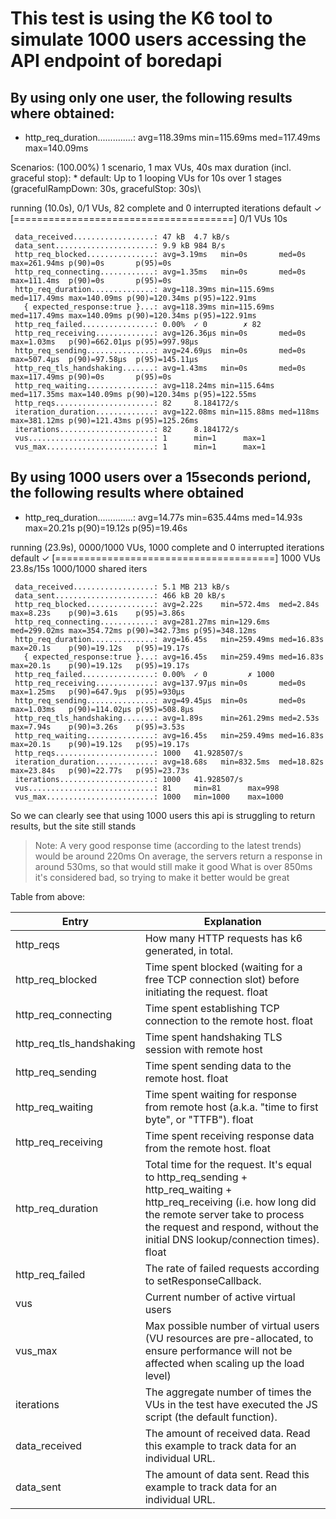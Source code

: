 
# This test is using the K6 tool to simulate 1000 users accessing the API endpoint of boredapi

## By using only one user, the following results where obtained:
- http_req_duration..............: avg=118.39ms min=115.69ms med=117.49ms max=140.09ms

Scenarios: (100.00%) 1 scenario, 1 max VUs, 40s max duration (incl. graceful stop):
           * default: Up to 1 looping VUs for 10s over 1 stages (gracefulRampDown: 30s, gracefulStop: 30s)\
        
running (10.0s), 0/1 VUs, 82 complete and 0 interrupted iterations
default ✓ [======================================] 0/1 VUs  10s

     data_received..................: 47 kB  4.7 kB/s
     data_sent......................: 9.9 kB 984 B/s
     http_req_blocked...............: avg=3.19ms   min=0s       med=0s       max=261.94ms p(90)=0s       p(95)=0s
     http_req_connecting............: avg=1.35ms   min=0s       med=0s       max=111.4ms  p(90)=0s       p(95)=0s
     http_req_duration..............: avg=118.39ms min=115.69ms med=117.49ms max=140.09ms p(90)=120.34ms p(95)=122.91ms
       { expected_response:true }...: avg=118.39ms min=115.69ms med=117.49ms max=140.09ms p(90)=120.34ms p(95)=122.91ms
     http_req_failed................: 0.00%  ✓ 0        ✗ 82
     http_req_receiving.............: avg=126.36µs min=0s       med=0s       max=1.03ms   p(90)=662.01µs p(95)=997.98µs
     http_req_sending...............: avg=24.69µs  min=0s       med=0s       max=507.4µs  p(90)=97.58µs  p(95)=145.11µs
     http_req_tls_handshaking.......: avg=1.43ms   min=0s       med=0s       max=117.49ms p(90)=0s       p(95)=0s
     http_req_waiting...............: avg=118.24ms min=115.64ms med=117.35ms max=140.09ms p(90)=120.34ms p(95)=122.55ms
     http_reqs......................: 82     8.184172/s
     iteration_duration.............: avg=122.08ms min=115.88ms med=118ms    max=381.12ms p(90)=121.43ms p(95)=125.26ms
     iterations.....................: 82     8.184172/s
     vus............................: 1      min=1      max=1
     vus_max........................: 1      min=1      max=1




## By using 1000 users over a 15seconds periond, the following results where obtained
- http_req_duration..............: avg=14.77s   min=635.44ms med=14.93s   max=20.21s p(90)=19.12s   p(95)=19.46s




running (23.9s), 0000/1000 VUs, 1000 complete and 0 interrupted iterations
default ✓ [======================================] 1000 VUs  23.8s/15s  1000/1000 shared iters

     data_received..................: 5.1 MB 213 kB/s
     data_sent......................: 466 kB 20 kB/s
     http_req_blocked...............: avg=2.22s    min=572.4ms  med=2.84s    max=8.23s    p(90)=3.61s    p(95)=3.86s
     http_req_connecting............: avg=281.27ms min=129.6ms  med=299.02ms max=354.72ms p(90)=342.73ms p(95)=348.12ms
     http_req_duration..............: avg=16.45s   min=259.49ms med=16.83s   max=20.1s    p(90)=19.12s   p(95)=19.17s
       { expected_response:true }...: avg=16.45s   min=259.49ms med=16.83s   max=20.1s    p(90)=19.12s   p(95)=19.17s
     http_req_failed................: 0.00%  ✓ 0         ✗ 1000
     http_req_receiving.............: avg=137.97µs min=0s       med=0s       max=1.25ms   p(90)=647.9µs  p(95)=930µs
     http_req_sending...............: avg=49.45µs  min=0s       med=0s       max=1.03ms   p(90)=114.02µs p(95)=508.8µs
     http_req_tls_handshaking.......: avg=1.89s    min=261.29ms med=2.53s    max=7.94s    p(90)=3.26s    p(95)=3.53s
     http_req_waiting...............: avg=16.45s   min=259.49ms med=16.83s   max=20.1s    p(90)=19.12s   p(95)=19.17s
     http_reqs......................: 1000   41.928507/s
     iteration_duration.............: avg=18.68s   min=832.5ms  med=18.82s   max=23.84s   p(90)=22.77s   p(95)=23.73s
     iterations.....................: 1000   41.928507/s
     vus............................: 81     min=81      max=998
     vus_max........................: 1000   min=1000    max=1000



So we can clearly see that using 1000 users this api is struggling to return results, but the site still stands
> Note:
A very good response time (according to the latest trends) would be around 220ms
On average, the servers return a response in around 530ms, so that would still make it good
What is over 850ms it's considered bad, so trying to make it better would be great

Table from above: 

Entry | Explanation |
-- | --|
http_reqs | How many HTTP requests has k6 generated, in total. |
http_req_blocked | Time spent blocked (waiting for a free TCP connection slot) before initiating the request. float |
http_req_connecting	| Time spent establishing TCP connection to the remote host. float
http_req_tls_handshaking |	Time spent handshaking TLS session with remote host
http_req_sending | Time spent sending data to the remote host. float
http_req_waiting | Time spent waiting for response from remote host (a.k.a. \"time to first byte\", or \"TTFB\"). float
http_req_receiving | Time spent receiving response data from the remote host. float
http_req_duration | Total time for the request. It's equal to http_req_sending + http_req_waiting + http_req_receiving (i.e. how long did the remote server take to process the request and respond, without the initial DNS lookup/connection times). float
http_req_failed  | The rate of failed requests according to setResponseCallback.
vus	| Current number of active virtual users
vus_max	| Max possible number of virtual users (VU resources are pre-allocated, to ensure performance will not be affected when scaling up the load level)
iterations | The aggregate number of times the VUs in the test have executed the JS script (the default function).
data_received | The amount of received data. Read this example to track data for an individual URL.
data_sent | The amount of data sent. Read this example to track data for an individual URL.